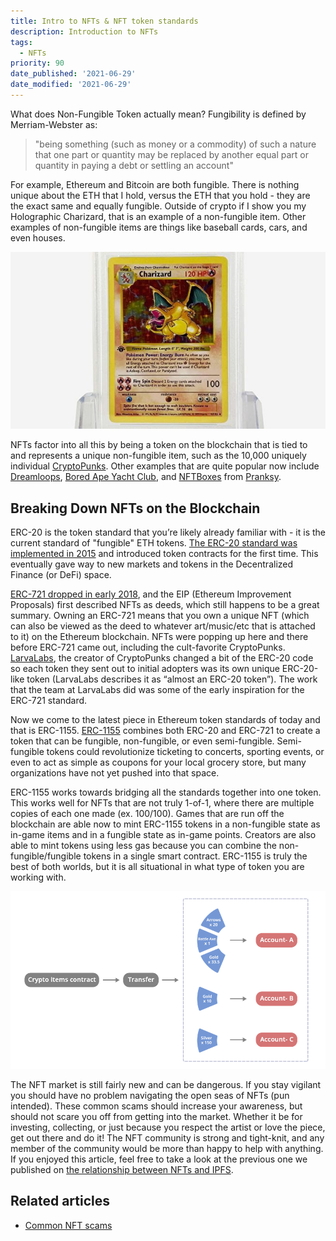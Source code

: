 ```yaml
---
title: Intro to NFTs & NFT token standards
description: Introduction to NFTs
tags:
  - NFTs
priority: 90
date_published: '2021-06-29'
date_modified: '2021-06-29'
---
```


What does Non-Fungible Token actually mean? Fungibility is defined by Merriam-Webster as:

> "being something (such as money or a commodity) of such a nature that one part or quantity may be replaced by another equal part or quantity in paying a debt or settling an account"

For example, Ethereum and Bitcoin are both fungible. There is nothing unique about the ETH that I hold, versus the ETH that you hold - they are the exact same and equally fungible. Outside of crypto if I show you my Holographic Charizard, that is an example of a non-fungible item. Other examples of non-fungible items are things like baseball cards, cars, and even houses.

![Shiny Charizard card](../../assets/general-knowledge/ethereum-blockchain/intro-to-nfts-and-nft-token-standards/pokemon-card.jpeg)

NFTs factor into all this by being a token on the blockchain that is tied to and represents a unique non-fungible item, such as the 10,000 uniquely individual [CryptoPunks](https://www.larvalabs.com/cryptopunks). Other examples that are quite popular now include [Dreamloops](https://bitlectrolabs.com/), [Bored Ape Yacht Club](https://boredapeyachtclub.com/), and [NFTBoxes](https://www.nftboxes.io/) from [Pranksy](https://twitter.com/pranksyNFT).

## Breaking Down NFTs on the Blockchain

ERC-20 is the token standard that you’re likely already familiar with - it is the current standard of "fungible" ETH tokens. [The ERC-20 standard was implemented in 2015](https://eips.ethereum.org/EIPS/eip-20) and introduced token contracts for the first time. This eventually gave way to new markets and tokens in the Decentralized Finance (or DeFi) space.

[ERC-721 dropped in early 2018](https://eips.ethereum.org/EIPS/eip-721), and the EIP (Ethereum Improvement Proposals) first described NFTs as deeds, which still happens to be a great summary. Owning an ERC-721 means that you own a unique NFT (which can also be viewed as the deed to whatever art/music/etc that is attached to it) on the Ethereum blockchain. NFTs were popping up here and there before ERC-721 came out, including the cult-favorite CryptoPunks. [LarvaLabs](https://larvalabs.com/), the creator of CryptoPunks changed a bit of the ERC-20 code so each token they sent out to initial adopters was its own unique ERC-20-like token (LarvaLabs describes it as “almost an ERC-20 token”). The work that the team at LarvaLabs did was some of the early inspiration for the ERC-721 standard.

Now we come to the latest piece in Ethereum token standards of today and that is ERC-1155. [ERC-1155](https://eips.ethereum.org/EIPS/eip-1155) combines both ERC-20 and ERC-721 to create a token that can be fungible, non-fungible, or even semi-fungible. Semi-fungible tokens could revolutionize ticketing to concerts, sporting events, or even to act as simple as coupons for your local grocery store, but many organizations have not yet pushed into that space.

ERC-1155 works towards bridging all the standards together into one token. This works well for NFTs that are not truly 1-of-1, where there are multiple copies of each one made (ex. 100/100). Games that are run off the blockchain are able now to mint ERC-1155 tokens in a non-fungible state as in-game items and in a fungible state as in-game points. Creators are also able to mint tokens using less gas because you can combine the non-fungible/fungible tokens in a single smart contract. ERC-1155 is truly the best of both worlds, but it is all situational in what type of token you are working with.

![Example of how ERC-1155 could work](../../assets/general-knowledge/ethereum-blockchain/intro-to-nfts-and-nft-token-standards/erc-1155-example.png)

The NFT market is still fairly new and can be dangerous. If you stay vigilant you should have no problem navigating the open seas of NFTs (pun intended). These common scams should increase your awareness, but should not scare you off from getting into the market. Whether it be for investing, collecting, or just because you respect the artist or love the piece, get out there and do it! The NFT community is strong and tight-knit, and any member of the community would be more than happy to help with anything. If you enjoyed this article, feel free to take a look at the previous one we published on [the relationship between NFTs and IPFS](https://blog.mycrypto.com/ipfs-and-nft-the-relationship/).

## Related articles

- [Common NFT scams](/staying-safe/common-scams/common-nft-scams)
